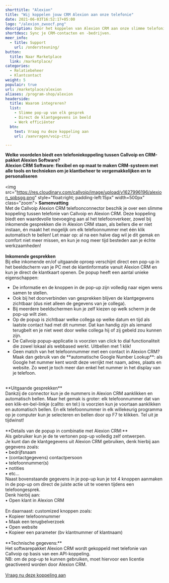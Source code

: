 ```yaml
---
shorttitle: "Alexion"
title: "Wij koppelen jouw CRM Alexion aan onze telefonie"
date: 2021-06-03T16:52:17+05:00
logo: "/alexion_zwxocf.png"
description: Door het koppelen van Alexion CRM aan onze slimme telefonie werk je een stuk efficienter.
shortdesc: Sync je CRM-contacten en -bedrijven.
meer_info:
  - title: Support
    url: /ondersteuning/
button:
  title: Naar Marketplace
  link: /marketplace/
categories:
  - Relatiebeheer
  - Klantcontact
weight: 5
populair: true
url: /marketplace/alexion
aliases: /program-shop/alexion
headerside:
  title: Waarom integreren?
  list:
    - Slimme pop-up van elk gesprek
    - Direct de klantgegevens in beeld
    - Werk efficiënter
  btn:
    text: Vraag nu deze koppeling aan
    url: /aanvragen/voip-cti/

---
```


**Welke voordelen biedt een telefoniekoppeling tussen Callvoip en CRM-pakket Alexion Software?<br>
Alexion CRM Software: flexibel en op maat te maken CRM-systeem met alle tools en technieken om je klantbeheer te vergemakkelijken en te personaliseren**<br>
<br>
<img src="https://res.cloudinary.com/callvoip/image/upload/v1627996196/alexion_spbsgg.png" style="float:right; padding-left:15px" width=500px" class="zoom">
**Samenvatting**<br>
Met de Callvoip Alexion CRM telefoonconnector beschik je over een slimme koppeling tussen telefonie van Callvoip en Alexion CRM. Deze koppeling biedt een waardevolle toevoeging aan al het telefoonverkeer, zowel bij inkomende gesprekken die in Alexion CRM staan, als bellers die er niet instaan, én maakt het mogelijk om elk telefoonnummer met één klik automatisch te bellen! Let maar op: al na een halve dag wil je dit gemak en comfort niet meer missen, en kun je nog meer tijd besteden aan je échte werkzaamheden!<br>
<br>
**Inkomende gesprekken**<br>
Bij elke inkomende en/of uitgaande oproep verschijnt direct een pop-up in het beeldscherm van je PC met de klantinformatie vanuit Alexion CRM en kun je direct de klantkaart openen. De popup heeft een aantal unieke eigenschappen: <br>
<div class="usp-list">
<ul>
<li>De informatie en de knoppen in de pop-up zijn volledig naar eigen wens samen te stellen.</li>
<li>Ook bij het doorverbinden van gesprekken blijven de klantgegevens zichtbaar (dus niet alleen de gegevens van je collega).</li>
<li>Bij meerdere beeldschermen kun je zelf kiezen op welk scherm je de pop-up wilt zien.</li>
<li>Op de popup is zichtbaar welke collega op welke datum en tijd als laatste contact had met dit nummer. Dat kan handig zijn als iemand terugbelt en je niet weet door welke collega hij of zij gebeld zou kunnen zijn.</li>
<li>De Callvoip popup-applicatie is voorzien van click to dial functionaliteit die zowel lokaal als webbased werkt. Uitbellen met 1 klik!</li>
<li>Geen match van het telefoonnummer met een contact in Alexion CRM? Maak dan gebruik van de **automatische Google Number Lookup**: als Google het nummer kent wordt deze verrijkt met naam, adres, plaats en website. Zo weet je toch meer dan enkel het nummer in het display van je telefoon.</li>
</ul>
</div>
<br>
**Uitgaande gesprekken**<br>
Dankzij de connector kun je de nummers in Alexion CRM aanklikken en automatisch bellen. Maar het gemak is groter: elk telefoonnummer dat van een klik-en-bel-linkje (callto: en tel:) is voorzien kun je voortaan aanklikken en automatisch bellen. En elk telefoonnummer in elk willekeurig programma op je computer kun je selecteren en bellen door op F7 te klikken. Tel uit je tijdwinst! <br>
<br>
**Details van de popup in combinatie met Alexion CRM:**<br>
Als gebruiker kun je de te vertonen pop-up volledig zelf ontwerpen. <br>
Je kunt dan de klantgegevens uit Alexion CRM gebruiken, denk hierbij aan gegevens zoals: <br>
• bedrijfsnaam<br>
• (contactgegevens) contactpersoon<br>
• telefoonnummer(s)<br>
• notities<br>
• etc…
<br>
Naast bovenstaande gegevens in je pop-up kun je tot 4 knoppen aanmaken in de pop-up om direct de juiste actie uit te voeren tijdens een telefoongesprek. <br>
Denk hierbij aan:<br>
• Open klant in Alexion CRM<br>
<br>
En daarnaast: customized knoppen zoals: <br>
• Kopieer telefoonnummer<br>
• Maak een terugbelverzoek<br>
• Open website <br>
• Kopieer een parameter (bv klantnummer of klantnaam) <br>
<br>
**Technische gegevens:**<br>
Het softwarepakket Alexion CRM wordt gekoppeld met telefonie van Callvoip op basis van een API-koppeling.<br>
NB: om de pop-up te kunnen gebruiken, moet hiervoor een licentie geactiveerd worden door Alexion CRM.<br>
<br><a href="/aanvragen/voip-cti/" class="button">Vraag nu deze koppeling aan</a>

                                                     
                                                     
